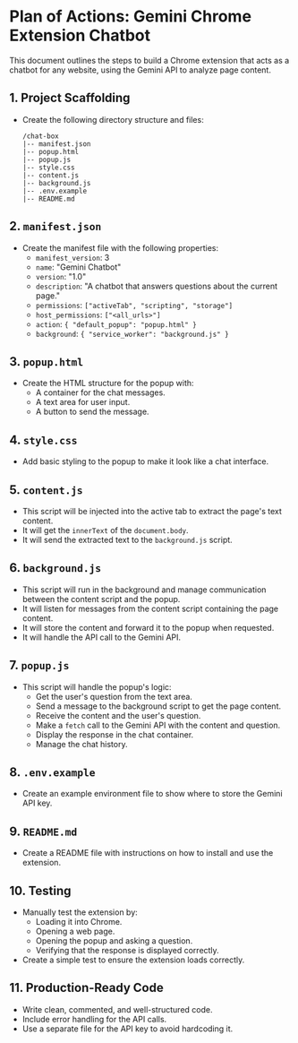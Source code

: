 # Plan of Actions: Gemini Chrome Extension Chatbot

This document outlines the steps to build a Chrome extension that acts as a chatbot for any website, using the Gemini API to analyze page content.

## 1. Project Scaffolding

- Create the following directory structure and files:
  ```
  /chat-box
  |-- manifest.json
  |-- popup.html
  |-- popup.js
  |-- style.css
  |-- content.js
  |-- background.js
  |-- .env.example
  |-- README.md
  ```

## 2. `manifest.json`

- Create the manifest file with the following properties:
  - `manifest_version`: 3
  - `name`: "Gemini Chatbot"
  - `version`: "1.0"
  - `description`: "A chatbot that answers questions about the current page."
  - `permissions`: `["activeTab", "scripting", "storage"]`
  - `host_permissions`: `["<all_urls>"]`
  - `action`: `{ "default_popup": "popup.html" }`
  - `background`: `{ "service_worker": "background.js" }`

## 3. `popup.html`

- Create the HTML structure for the popup with:
  - A container for the chat messages.
  - A text area for user input.
  - A button to send the message.

## 4. `style.css`

- Add basic styling to the popup to make it look like a chat interface.

## 5. `content.js`

- This script will be injected into the active tab to extract the page's text content.
- It will get the `innerText` of the `document.body`.
- It will send the extracted text to the `background.js` script.

## 6. `background.js`

- This script will run in the background and manage communication between the content script and the popup.
- It will listen for messages from the content script containing the page content.
- It will store the content and forward it to the popup when requested.
- It will handle the API call to the Gemini API.

## 7. `popup.js`

- This script will handle the popup's logic:
  - Get the user's question from the text area.
  - Send a message to the background script to get the page content.
  - Receive the content and the user's question.
  - Make a `fetch` call to the Gemini API with the content and question.
  - Display the response in the chat container.
  - Manage the chat history.

## 8. `.env.example`

- Create an example environment file to show where to store the Gemini API key.

## 9. `README.md`

- Create a README file with instructions on how to install and use the extension.

## 10. Testing

- Manually test the extension by:
  - Loading it into Chrome.
  - Opening a web page.
  - Opening the popup and asking a question.
  - Verifying that the response is displayed correctly.
- Create a simple test to ensure the extension loads correctly.

## 11. Production-Ready Code

- Write clean, commented, and well-structured code.
- Include error handling for the API calls.
- Use a separate file for the API key to avoid hardcoding it.
